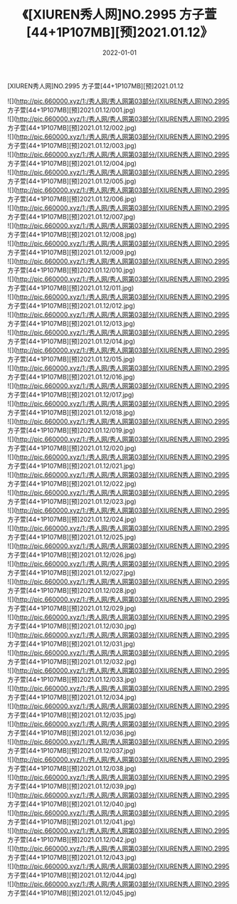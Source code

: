 ﻿---
layout: post
title:  《[XIUREN秀人网]NO.2995 方子萱[44+1P107MB][预]2021.01.12》
date:   2022-01-01
img: http://pic.660000.xyz/1:/秀人网/秀人网第03部分/[XIUREN秀人网]NO.2995 方子萱[44+1P107MB][预]2021.01.12/000.jpg
categories: [美女, 清纯, 唯美]
---

[XIUREN秀人网]NO.2995 方子萱[44+1P107MB][预]2021.01.12

 ![](http://pic.660000.xyz/1:/秀人网/秀人网第03部分/[XIUREN秀人网]NO.2995 方子萱[44+1P107MB][预]2021.01.12/001.jpg) <br>![](http://pic.660000.xyz/1:/秀人网/秀人网第03部分/[XIUREN秀人网]NO.2995 方子萱[44+1P107MB][预]2021.01.12/002.jpg) <br>![](http://pic.660000.xyz/1:/秀人网/秀人网第03部分/[XIUREN秀人网]NO.2995 方子萱[44+1P107MB][预]2021.01.12/003.jpg) <br>![](http://pic.660000.xyz/1:/秀人网/秀人网第03部分/[XIUREN秀人网]NO.2995 方子萱[44+1P107MB][预]2021.01.12/004.jpg) <br>![](http://pic.660000.xyz/1:/秀人网/秀人网第03部分/[XIUREN秀人网]NO.2995 方子萱[44+1P107MB][预]2021.01.12/005.jpg) <br>![](http://pic.660000.xyz/1:/秀人网/秀人网第03部分/[XIUREN秀人网]NO.2995 方子萱[44+1P107MB][预]2021.01.12/006.jpg) <br>![](http://pic.660000.xyz/1:/秀人网/秀人网第03部分/[XIUREN秀人网]NO.2995 方子萱[44+1P107MB][预]2021.01.12/007.jpg) <br>![](http://pic.660000.xyz/1:/秀人网/秀人网第03部分/[XIUREN秀人网]NO.2995 方子萱[44+1P107MB][预]2021.01.12/008.jpg) <br>![](http://pic.660000.xyz/1:/秀人网/秀人网第03部分/[XIUREN秀人网]NO.2995 方子萱[44+1P107MB][预]2021.01.12/009.jpg) <br>![](http://pic.660000.xyz/1:/秀人网/秀人网第03部分/[XIUREN秀人网]NO.2995 方子萱[44+1P107MB][预]2021.01.12/010.jpg) <br>![](http://pic.660000.xyz/1:/秀人网/秀人网第03部分/[XIUREN秀人网]NO.2995 方子萱[44+1P107MB][预]2021.01.12/011.jpg) <br>![](http://pic.660000.xyz/1:/秀人网/秀人网第03部分/[XIUREN秀人网]NO.2995 方子萱[44+1P107MB][预]2021.01.12/012.jpg) <br>![](http://pic.660000.xyz/1:/秀人网/秀人网第03部分/[XIUREN秀人网]NO.2995 方子萱[44+1P107MB][预]2021.01.12/013.jpg) <br>![](http://pic.660000.xyz/1:/秀人网/秀人网第03部分/[XIUREN秀人网]NO.2995 方子萱[44+1P107MB][预]2021.01.12/014.jpg) <br>![](http://pic.660000.xyz/1:/秀人网/秀人网第03部分/[XIUREN秀人网]NO.2995 方子萱[44+1P107MB][预]2021.01.12/015.jpg) <br>![](http://pic.660000.xyz/1:/秀人网/秀人网第03部分/[XIUREN秀人网]NO.2995 方子萱[44+1P107MB][预]2021.01.12/016.jpg) <br>![](http://pic.660000.xyz/1:/秀人网/秀人网第03部分/[XIUREN秀人网]NO.2995 方子萱[44+1P107MB][预]2021.01.12/017.jpg) <br>![](http://pic.660000.xyz/1:/秀人网/秀人网第03部分/[XIUREN秀人网]NO.2995 方子萱[44+1P107MB][预]2021.01.12/018.jpg) <br>![](http://pic.660000.xyz/1:/秀人网/秀人网第03部分/[XIUREN秀人网]NO.2995 方子萱[44+1P107MB][预]2021.01.12/019.jpg) <br>![](http://pic.660000.xyz/1:/秀人网/秀人网第03部分/[XIUREN秀人网]NO.2995 方子萱[44+1P107MB][预]2021.01.12/020.jpg) <br>![](http://pic.660000.xyz/1:/秀人网/秀人网第03部分/[XIUREN秀人网]NO.2995 方子萱[44+1P107MB][预]2021.01.12/021.jpg) <br>![](http://pic.660000.xyz/1:/秀人网/秀人网第03部分/[XIUREN秀人网]NO.2995 方子萱[44+1P107MB][预]2021.01.12/022.jpg) <br>![](http://pic.660000.xyz/1:/秀人网/秀人网第03部分/[XIUREN秀人网]NO.2995 方子萱[44+1P107MB][预]2021.01.12/023.jpg) <br>![](http://pic.660000.xyz/1:/秀人网/秀人网第03部分/[XIUREN秀人网]NO.2995 方子萱[44+1P107MB][预]2021.01.12/024.jpg) <br>![](http://pic.660000.xyz/1:/秀人网/秀人网第03部分/[XIUREN秀人网]NO.2995 方子萱[44+1P107MB][预]2021.01.12/025.jpg) <br>![](http://pic.660000.xyz/1:/秀人网/秀人网第03部分/[XIUREN秀人网]NO.2995 方子萱[44+1P107MB][预]2021.01.12/026.jpg) <br>![](http://pic.660000.xyz/1:/秀人网/秀人网第03部分/[XIUREN秀人网]NO.2995 方子萱[44+1P107MB][预]2021.01.12/027.jpg) <br>![](http://pic.660000.xyz/1:/秀人网/秀人网第03部分/[XIUREN秀人网]NO.2995 方子萱[44+1P107MB][预]2021.01.12/028.jpg) <br>![](http://pic.660000.xyz/1:/秀人网/秀人网第03部分/[XIUREN秀人网]NO.2995 方子萱[44+1P107MB][预]2021.01.12/029.jpg) <br>![](http://pic.660000.xyz/1:/秀人网/秀人网第03部分/[XIUREN秀人网]NO.2995 方子萱[44+1P107MB][预]2021.01.12/030.jpg) <br>![](http://pic.660000.xyz/1:/秀人网/秀人网第03部分/[XIUREN秀人网]NO.2995 方子萱[44+1P107MB][预]2021.01.12/031.jpg) <br>![](http://pic.660000.xyz/1:/秀人网/秀人网第03部分/[XIUREN秀人网]NO.2995 方子萱[44+1P107MB][预]2021.01.12/032.jpg) <br>![](http://pic.660000.xyz/1:/秀人网/秀人网第03部分/[XIUREN秀人网]NO.2995 方子萱[44+1P107MB][预]2021.01.12/033.jpg) <br>![](http://pic.660000.xyz/1:/秀人网/秀人网第03部分/[XIUREN秀人网]NO.2995 方子萱[44+1P107MB][预]2021.01.12/034.jpg) <br>![](http://pic.660000.xyz/1:/秀人网/秀人网第03部分/[XIUREN秀人网]NO.2995 方子萱[44+1P107MB][预]2021.01.12/035.jpg) <br>![](http://pic.660000.xyz/1:/秀人网/秀人网第03部分/[XIUREN秀人网]NO.2995 方子萱[44+1P107MB][预]2021.01.12/036.jpg) <br>![](http://pic.660000.xyz/1:/秀人网/秀人网第03部分/[XIUREN秀人网]NO.2995 方子萱[44+1P107MB][预]2021.01.12/037.jpg) <br>![](http://pic.660000.xyz/1:/秀人网/秀人网第03部分/[XIUREN秀人网]NO.2995 方子萱[44+1P107MB][预]2021.01.12/038.jpg) <br>![](http://pic.660000.xyz/1:/秀人网/秀人网第03部分/[XIUREN秀人网]NO.2995 方子萱[44+1P107MB][预]2021.01.12/039.jpg) <br>![](http://pic.660000.xyz/1:/秀人网/秀人网第03部分/[XIUREN秀人网]NO.2995 方子萱[44+1P107MB][预]2021.01.12/040.jpg) <br>![](http://pic.660000.xyz/1:/秀人网/秀人网第03部分/[XIUREN秀人网]NO.2995 方子萱[44+1P107MB][预]2021.01.12/041.jpg) <br>![](http://pic.660000.xyz/1:/秀人网/秀人网第03部分/[XIUREN秀人网]NO.2995 方子萱[44+1P107MB][预]2021.01.12/042.jpg) <br>![](http://pic.660000.xyz/1:/秀人网/秀人网第03部分/[XIUREN秀人网]NO.2995 方子萱[44+1P107MB][预]2021.01.12/043.jpg) <br>![](http://pic.660000.xyz/1:/秀人网/秀人网第03部分/[XIUREN秀人网]NO.2995 方子萱[44+1P107MB][预]2021.01.12/044.jpg) <br>![](http://pic.660000.xyz/1:/秀人网/秀人网第03部分/[XIUREN秀人网]NO.2995 方子萱[44+1P107MB][预]2021.01.12/045.jpg) <br>